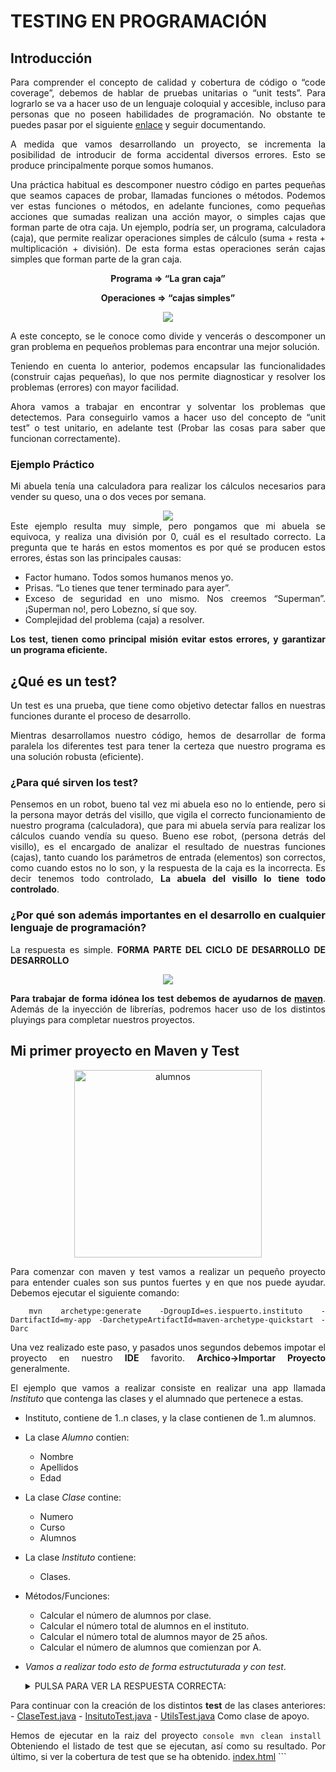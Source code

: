 <div align="justify">

# TESTING EN PROGRAMACIÓN

## Introducción

 Para comprender el concepto de calidad y cobertura de código o “code coverage”, debemos de hablar de pruebas unitarias o “unit tests”. Para lograrlo se va a hacer uso de un lenguaje coloquial y accesible, incluso para personas que no poseen habilidades de programación. No obstante te puedes pasar por el siguiente [enlace](https://jpexposito.com/preparing-development-environment-java/) y seguir documentando.

 A medida que vamos desarrollando un proyecto, se incrementa la posibilidad de introducir de forma accidental diversos errores. Esto se produce principalmente porque somos humanos.

 Una práctica habitual es descomponer nuestro código en partes pequeñas que seamos capaces de probar, llamadas funciones o métodos. Podemos ver estas funciones o métodos, en adelante funciones, como pequeñas acciones que sumadas realizan una acción mayor, o simples cajas que forman parte de otra caja. Un ejemplo, podría ser, un programa, calculadora (caja), que permite realizar operaciones simples de cálculo (suma + resta + multiplicación + división). De esta forma estas operaciones serán cajas simples que forman parte de la gran caja.

<div align="center">

__Programa => “La gran caja”__

__Operaciones => “cajas simples”__


<img src="https://jpexposito.com/wp-content/uploads/2021/03/idea-test.png" >

</div>

A este concepto, se le conoce como divide y vencerás o descomponer un gran problema en pequeños problemas para encontrar una mejor solución.

Teniendo en cuenta lo anterior, podemos encapsular las funcionalidades (construir cajas pequeñas), lo que nos permite diagnosticar y resolver los problemas (errores) con mayor facilidad.

Ahora vamos a trabajar en encontrar y solventar los problemas que detectemos. Para conseguirlo vamos a hacer uso del concepto de “unit test” o test unitario, en adelante test (Probar las cosas para saber que funcionan correctamente).

### Ejemplo Práctico

 Mi abuela tenía una calculadora para realizar los cálculos necesarios para vender su queso, una o dos veces por semana.
 <div align="center">
 <img src="https://jpexposito.com/wp-content/uploads/2021/03/abuela.png" >
</div>
 Este ejemplo resulta muy simple, pero pongamos que mi abuela se equivoca, y realiza una división por 0, cuál es el resultado correcto.
 La pregunta que te harás en estos momentos es por qué se producen estos errores, éstas son las principales causas:

 - Factor humano. Todos somos humanos menos yo.
 - Prisas. “Lo tienes que tener terminado para ayer”.
 - Exceso de seguridad en uno mismo. Nos creemos “Superman”. ¡Superman no!, pero Lobezno, sí que soy.
 - Complejidad del problema (caja) a resolver.

__Los test, tienen como principal misión evitar estos errores, y garantizar un programa eficiente.__

## ¿Qué es un test?

 Un test es una prueba, que tiene como objetivo detectar fallos en nuestras funciones durante el proceso de desarrollo.

 Mientras desarrollamos nuestro código, hemos de desarrollar de forma paralela los diferentes test para tener la certeza que nuestro programa es una solución robusta (eficiente).

### ¿Para qué sirven los test?

 Pensemos en un robot, bueno tal vez mi abuela eso no lo entiende, pero si la persona mayor detrás del visillo, que vigila el correcto funcionamiento de nuestro programa (calculadora), que para mi abuela servía para realizar los cálculos cuando vendía su queso. Bueno ese robot, (persona detrás del visillo), es el encargado de analizar el resultado de nuestras funciones (cajas), tanto cuando los parámetros de entrada (elementos) son correctos, como cuando estos no lo son, y la respuesta de la caja es la incorrecta. Es decir tenemos todo controlado, __La abuela del visillo lo tiene todo controlado__.

### ¿Por qué son además importantes en el desarrollo en cualquier lenguaje de programación?

 La respuesta es simple. __FORMA PARTE DEL CICLO DE DESARROLLO DE DESARROLLO__

 <div align="center">
 <img src="https://cdn-bjcjl.nitrocdn.com/HQYXfZvlijlYvwqzOZEqIWtqVqwJebrr/assets/static/optimized/rev-95dba2d/wp-content/uploads/2020/02/ciclo-de-vida-desarrollo-software-movil.gif" >

</div>

__Para trabajar de forma idónea los test debemos de ayudarnos de [maven](MAVEN.md)__. Además de la inyección de librerías, podremos hacer uso de los distintos pluyings para completar nuestros proyectos.

## Mi primer proyecto en Maven y Test

<div align="center">
    <img width="300px" src="https://www.sneakerlost.es/hubfs/Como-atraer-y-retener-alumnos-extranjeros-01.png" alt="alumnos">
</div>

 Para comenzar con maven y test vamos a realizar un pequeño proyecto para entender cuales son sus puntos fuertes y en que nos puede ayudar.
 Debemos ejecutar el siguiente comando:

```console
 mvn archetype:generate -DgroupId=es.iespuerto.instituto -DartifactId=my-app -DarchetypeArtifactId=maven-archetype-quickstart -Darc
```

 Una vez realizado este paso, y pasados unos segundos debemos impotar el proyecto en nuestro __IDE__ favorito. __Archico->Importar Proyecto__ generalmente.

 El ejemplo que vamos a realizar consiste en realizar una app llamada _Instituto_ que contenga las clases y el alumnado que pertenece a estas.

 - Instituto, contiene de 1..n clases, y la clase contienen de 1..m alumnos.
 - La clase _Alumno_ contien:
   - Nombre
   - Apellidos
   - Edad
 - La clase _Clase_ contine:
   - Numero
   - Curso
   - Alumnos
 - La clase _Instituto_ contiene:
   - Clases.    
 - Métodos/Funciones:
   - Calcular el número de alumnos por clase.
   - Calcular el número total de alumnos en el instituto.
   - Calcular el número total de alumnos mayor de 25 años.
   - Calcular el número de alumnos que comienzan por A.
 - _Vamos a realizar todo esto de forma estructuturada y con test_.

    <details>
      <summary>PULSA PARA VER LA RESPUESTA CORRECTA:</summary>

   En primer lugar debemos de crear cada una de las clases que pide el ejercicio, con las distintas propiedades.
    - [Alumno.java](alumnos/src/main/java/es/iespuerto/jpexposito/Alumno.java)
    - [Clase.java](alumnos/src/main/java/es/iespuerto/jpexposito/Clase.java)
    - [Instituto.java](alumnos/src/main/java/es/iespuerto/jpexposito/Instituto.java)

  Para continuar con la creación de los distintos __test__ de las clases anteriores:
    - [ClaseTest.java](alumnos/src/test/java/es/iespuerto/jpexposito/ClaseTest.java)
    - [InsitutoTest.java](alumnos/src/test/java/es/iespuerto/jpexposito/InsitutoTest.java)
    - [UtilsTest.java](alumnos/src/test/java/es/iespuerto/jpexposito/UtilsTest.java) Como clase de apoyo.

  Hemos de ejecutar en la raiz del proyecto
    ```console
     mvn clean install
    ```
    Obteniendo el listado de test que se ejecutan, así como su resultado. Por último, si ver la cobertura de test que se ha obtenido.
    [index.html](alumnos/target/jacoco-out/index.html)
     ```
    </details>

</div>
